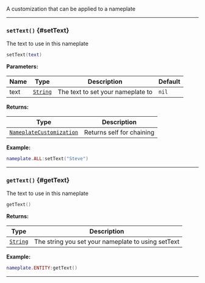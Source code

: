 A customization that can be applied to a nameplate

---

### <code>setText()</code> \{#setText}

The text to use in this nameplate

```lua
setText(text)
```

**Parameters:**

| Name | Type                                            | Description                       | Default |
| ---- | ----------------------------------------------- | --------------------------------- | ------- |
| text | <code>[String](/tutorials/types/Strings)</code> | The text to set your nameplate to | `nil`   |

**Returns:**

| Type                                                                             | Description               |
| -------------------------------------------------------------------------------- | ------------------------- |
| <code>[NameplateCustomization](/globals/Nameplate/NameplateCustomization)</code> | Returns self for chaining |

**Example:**

```lua
nameplate.ALL:setText("Steve")
```

---

### <code>getText()</code> \{#getText}

The text to use in this nameplate

```lua
getText()
```

**Returns:**

| Type                                            | Description                                        |
| ----------------------------------------------- | -------------------------------------------------- |
| <code>[String](/tutorials/types/Strings)</code> | The string you set your nameplate to using setText |

**Example:**

```lua
nameplate.ENTITY:getText()
```

---
